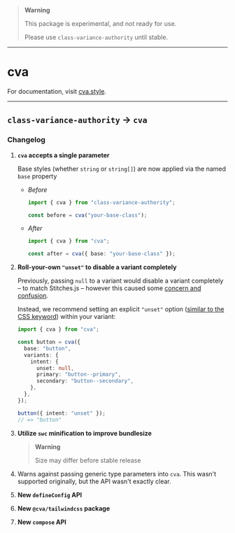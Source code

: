 > **Warning**
>
> This package is experimental, and not ready for use.
>
> Please use `class-variance-authority` until stable.

---

# cva

For documentation, visit [cva.style](https://cva.style).

---

## `class-variance-authority` → `cva`

### Changelog

1. **`cva` accepts a single parameter**

   Base styles (whether `string` or `string[]`) are now applied via the named `base` property

   - _Before_

     ```ts
     import { cva } from "class-variance-authority";

     const before = cva("your-base-class");
     ```

   - _After_

     ```ts
     import { cva } from "cva";

     const after = cva({ base: "your-base-class" });
     ```

2. **Roll-your-own `"unset"` to disable a variant completely**

   Previously, passing `null` to a variant would disable a variant completely – to match Stitches.js – however this caused some [concern and confusion](https://github.com/joe-bell/cva/discussions/97).

   Instead, we recommend setting an explicit `"unset"` option ([similar to the CSS keyword](https://developer.mozilla.org/en-US/docs/Web/CSS/unset)) within your variant:

   ```ts
   import { cva } from "cva";

   const button = cva({
     base: "button",
     variants: {
       intent: {
         unset: null,
         primary: "button--primary",
         secondary: "button--secondary",
       },
     },
   });

   button({ intent: "unset" });
   // => "button"
   ```

3. **Utilize `swc` minification to improve bundlesize**

   > **Warning**
   >
   > Size may differ before stable release

4. Warns against passing generic type parameters into `cva`. This wasn't supported originally, but the API wasn't exactly clear.

5. **New `defineConfig` API**

6. **New `@cva/tailwindcss` package**

7. **New `compose` API**
